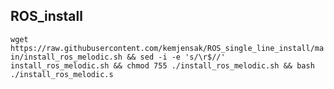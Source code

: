 ## ROS_install

```wget https://raw.githubusercontent.com/kemjensak/ROS_single_line_install/main/install_ros_melodic.sh && sed -i -e 's/\r$//' install_ros_melodic.sh && chmod 755 ./install_ros_melodic.sh && bash ./install_ros_melodic.s```
